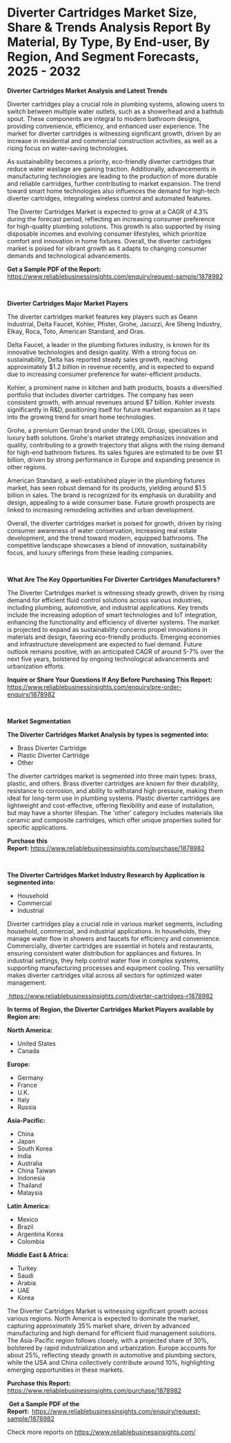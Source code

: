 <p><h1>Diverter Cartridges Market Size, Share & Trends Analysis Report By Material, By Type, By End-user, By Region, And Segment Forecasts, 2025 - 2032</h1></p><p><strong>Diverter Cartridges Market Analysis and Latest Trends</strong></p>
<p><p>Diverter cartridges play a crucial role in plumbing systems, allowing users to switch between multiple water outlets, such as a showerhead and a bathtub spout. These components are integral to modern bathroom designs, providing convenience, efficiency, and enhanced user experience. The market for diverter cartridges is witnessing significant growth, driven by an increase in residential and commercial construction activities, as well as a rising focus on water-saving technologies. </p><p>As sustainability becomes a priority, eco-friendly diverter cartridges that reduce water wastage are gaining traction. Additionally, advancements in manufacturing technologies are leading to the production of more durable and reliable cartridges, further contributing to market expansion. The trend toward smart home technologies also influences the demand for high-tech diverter cartridges, integrating wireless control and automated features.</p><p>The Diverter Cartridges Market is expected to grow at a CAGR of 4.3% during the forecast period, reflecting an increasing consumer preference for high-quality plumbing solutions. This growth is also supported by rising disposable incomes and evolving consumer lifestyles, which prioritize comfort and innovation in home fixtures. Overall, the diverter cartridges market is poised for vibrant growth as it adapts to changing consumer demands and technological advancements.</p></p>
<p><strong>Get a Sample PDF of the Report:&nbsp;</strong> <a href="https://www.reliablebusinessinsights.com/enquiry/request-sample/1878982?utm_campaign=2820&utm_medium=2&utm_source=Github&utm_content=ia&utm_term=10042025&utm_id=diverter-cartridges">https://www.reliablebusinessinsights.com/enquiry/request-sample/1878982</a></p>
<p>&nbsp;</p>
<p><strong>Diverter Cartridges Major Market Players</strong></p>
<p><p>The diverter cartridges market features key players such as Geann Industrial, Delta Faucet, Kohler, Pfister, Grohe, Jacuzzi, Are Sheng Industry, Elkay, Roca, Toto, American Standard, and Oras. </p><p>Delta Faucet, a leader in the plumbing fixtures industry, is known for its innovative technologies and design quality. With a strong focus on sustainability, Delta has reported steady sales growth, reaching approximately $1.2 billion in revenue recently, and is expected to expand due to increasing consumer preference for water-efficient products.</p><p>Kohler, a prominent name in kitchen and bath products, boasts a diversified portfolio that includes diverter cartridges. The company has seen consistent growth, with annual revenues around $7 billion. Kohler invests significantly in R&D, positioning itself for future market expansion as it taps into the growing trend for smart home technologies.</p><p>Grohe, a premium German brand under the LIXIL Group, specializes in luxury bath solutions. Grohe's market strategy emphasizes innovation and quality, contributing to a growth trajectory that aligns with the rising demand for high-end bathroom fixtures. Its sales figures are estimated to be over $1 billion, driven by strong performance in Europe and expanding presence in other regions.</p><p>American Standard, a well-established player in the plumbing fixtures market, has seen robust demand for its products, yielding around $1.5 billion in sales. The brand is recognized for its emphasis on durability and design, appealing to a wide consumer base. Future growth prospects are linked to increasing remodeling activities and urban development.</p><p>Overall, the diverter cartridges market is poised for growth, driven by rising consumer awareness of water conservation, increasing real estate development, and the trend toward modern, equipped bathrooms. The competitive landscape showcases a blend of innovation, sustainability focus, and luxury offerings from these leading companies.</p></p>
<p>&nbsp;</p>
<p><strong>What Are The Key Opportunities For Diverter Cartridges Manufacturers?</strong></p>
<p><p>The Diverter Cartridges market is witnessing steady growth, driven by rising demand for efficient fluid control solutions across various industries, including plumbing, automotive, and industrial applications. Key trends include the increasing adoption of smart technologies and IoT integration, enhancing the functionality and efficiency of diverter systems. The market is projected to expand as sustainability concerns propel innovations in materials and design, favoring eco-friendly products. Emerging economies and infrastructure development are expected to fuel demand. Future outlook remains positive, with an anticipated CAGR of around 5-7% over the next five years, bolstered by ongoing technological advancements and urbanization efforts.</p></p>
<p><strong>Inquire or Share Your Questions If Any Before Purchasing This Report:</strong> <a href="https://www.reliablebusinessinsights.com/enquiry/pre-order-enquiry/1878982?utm_campaign=2820&utm_medium=2&utm_source=Github&utm_content=ia&utm_term=10042025&utm_id=diverter-cartridges">https://www.reliablebusinessinsights.com/enquiry/pre-order-enquiry/1878982</a></p>
<p>&nbsp;</p>
<p><strong>Market Segmentation</strong></p>
<p><strong>The Diverter Cartridges Market Analysis by types is segmented into:</strong></p>
<p><ul><li>Brass Diverter Cartridge</li><li>Plastic Diverter Cartridge</li><li>Other</li></ul></p>
<p><p>The diverter cartridges market is segmented into three main types: brass, plastic, and others. Brass diverter cartridges are known for their durability, resistance to corrosion, and ability to withstand high pressure, making them ideal for long-term use in plumbing systems. Plastic diverter cartridges are lightweight and cost-effective, offering flexibility and ease of installation, but may have a shorter lifespan. The 'other' category includes materials like ceramic and composite cartridges, which offer unique properties suited for specific applications.</p></p>
<p><strong>Purchase this Report:&nbsp;</strong><a href="https://www.reliablebusinessinsights.com/purchase/1878982?utm_campaign=2820&utm_medium=2&utm_source=Github&utm_content=ia&utm_term=10042025&utm_id=diverter-cartridges">https://www.reliablebusinessinsights.com/purchase/1878982</a></p>
<p>&nbsp;</p>
<p><strong>The Diverter Cartridges Market Industry Research by Application is segmented into:</strong></p>
<p><ul><li>Household</li><li>Commercial</li><li>Industrial</li></ul></p>
<p><p>Diverter cartridges play a crucial role in various market segments, including household, commercial, and industrial applications. In households, they manage water flow in showers and faucets for efficiency and convenience. Commercially, diverter cartridges are essential in hotels and restaurants, ensuring consistent water distribution for appliances and fixtures. In industrial settings, they help control water flow in complex systems, supporting manufacturing processes and equipment cooling. This versatility makes diverter cartridges vital across all sectors for optimized water management.</p></p>
<p><a href="https://www.reliablebusinessinsights.com/diverter-cartridges-r1878982?utm_campaign=2820&utm_medium=2&utm_source=Github&utm_content=ia&utm_term=10042025&utm_id=diverter-cartridges">&nbsp;https://www.reliablebusinessinsights.com/diverter-cartridges-r1878982</a></p>
<p><strong>In terms of Region, the Diverter Cartridges Market Players available by Region are:</strong></p>
<p>
    <p> <strong> North America: </strong>
        <ul>
            <li>United States</li>
            <li>Canada</li>
        </ul>
        </p> 
    <p> <strong> Europe: </strong>
        <ul>
            <li>Germany</li>
            <li>France</li>
            <li>U.K.</li>
            <li>Italy</li>
            <li>Russia</li>
        </ul>
        </p> 
    <p> <strong> Asia-Pacific: </strong>
        <ul>
            <li>China</li>
            <li>Japan</li>
            <li>South Korea</li>
            <li>India</li>
            <li>Australia</li>
            <li>China Taiwan</li>
            <li>Indonesia</li>
            <li>Thailand</li>
            <li>Malaysia</li>
        </ul>
        </p> 
    <p> <strong> Latin America: </strong>
        <ul>
            <li>Mexico</li>
            <li>Brazil</li>
            <li>Argentina Korea</li>
            <li>Colombia</li>
        </ul>
        </p> 
    <p> <strong> Middle East & Africa: </strong>
        <ul>
            <li>Turkey</li>
            <li>Saudi</li>
            <li>Arabia</li>
            <li>UAE</li>
            <li>Korea</li>
        </ul>
    </p>
    </p>
<p><p>The Diverter Cartridges Market is witnessing significant growth across various regions. North America is expected to dominate the market, capturing approximately 35% market share, driven by advanced manufacturing and high demand for efficient fluid management solutions. The Asia-Pacific region follows closely, with a projected share of 30%, bolstered by rapid industrialization and urbanization. Europe accounts for about 25%, reflecting steady growth in automotive and plumbing sectors, while the USA and China collectively contribute around 10%, highlighting emerging opportunities in these markets.</p></p>
<p><strong>Purchase this Report: </strong><a href="https://www.reliablebusinessinsights.com/purchase/1878982?utm_campaign=2820&utm_medium=2&utm_source=Github&utm_content=ia&utm_term=10042025&utm_id=diverter-cartridges">https://www.reliablebusinessinsights.com/purchase/1878982</a></p>
<p>&nbsp;<strong>Get a Sample PDF of the Report:&nbsp;&nbsp;</strong><a href="https://www.reliablebusinessinsights.com/enquiry/request-sample/1878982?utm_campaign=2820&utm_medium=2&utm_source=Github&utm_content=ia&utm_term=10042025&utm_id=diverter-cartridges">https://www.reliablebusinessinsights.com/enquiry/request-sample/1878982</a></p>
<p><strong></strong></p>
<p>Check more reports on <a href="https://www.reliablebusinessinsights.com/?utm_campaign=2820&utm_medium=2&utm_source=Github&utm_content=ia&utm_term=10042025&utm_id=diverter-cartridges">https://www.reliablebusinessinsights.com/</a></p>
